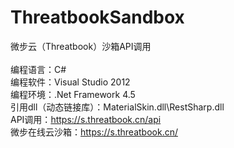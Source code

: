 # ThreatbookSandbox
微步云（Threatbook）沙箱API调用</br>
</br>
编程语言：C#</br>
编程软件：Visual Studio 2012</br>
编程环境：.Net Framework 4.5</br>
引用dll（动态链接库）：MaterialSkin.dll\RestSharp.dll</br>
API调用：https://s.threatbook.cn/api</br>
微步在线云沙箱：https://s.threatbook.cn/</br>
</br>
